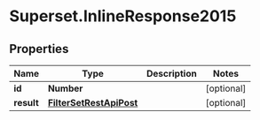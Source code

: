 # Superset.InlineResponse2015

## Properties
Name | Type | Description | Notes
------------ | ------------- | ------------- | -------------
**id** | **Number** |  | [optional] 
**result** | [**FilterSetRestApiPost**](FilterSetRestApiPost.md) |  | [optional] 
